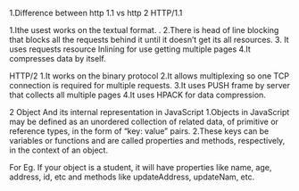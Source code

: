 1.Difference between http 1.1 vs http 2
HTTP/1.1

1.Ithe usest works on the textual format.	.
2.There is head of line blocking that blocks all the requests behind it until it doesn’t get its all resources.
3. It uses requests resource Inlining for use getting multiple pages
4.It compresses data by itself.	

HTTP/2
1.It works on the binary protocol
2.It allows multiplexing so one TCP connection is required for multiple requests.
3.It uses PUSH frame by server that collects all multiple pages 
4.It uses HPACK for data compression.



2 Object And its internal representation in JavaScript
          1.Objects in JavaScript may be defined as an unordered collection of related data, of primitive or 
reference types, in the form of “key: value” pairs.
          2.These keys can be variables or functions and are called properties and methods, respectively, in the 
context of an object.

For Eg. If your object is a student, it will have properties like name, age, address, id, etc and methods like updateAddress, updateNam, etc.